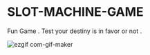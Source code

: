 # SLOT-MACHINE-GAME
Fun Game . Test your destiny is in favor or not . 

![ezgif com-gif-maker](https://user-images.githubusercontent.com/67889306/165818081-05f63f5a-0b8e-42dc-bc48-b35ca80dd7da.gif)

